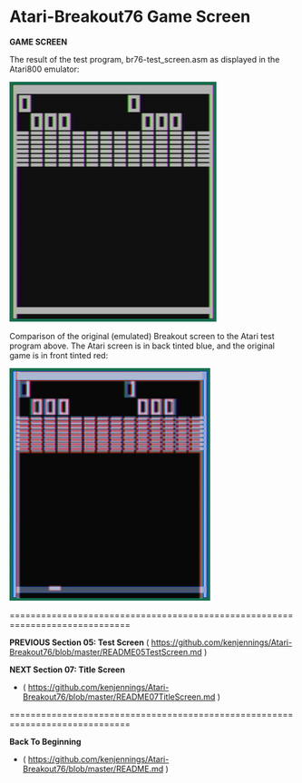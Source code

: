 # Atari-Breakout76 Game Screen

**GAME SCREEN**

The result of the test program, br76-test_screen.asm as displayed in the Atari800 emulator:

![Test Screen](Breakout_bw_test_screen_cropped_with_border.png?raw=true "Test Screen")

Comparison of the original (emulated) Breakout screen to the Atari test program above.   The Atari screen is in back tinted blue, and the original game is in front tinted red:

![Screen Comparison](Breakout_bw_test_screen_merge.png?raw=true "Screen Comparison")




=============================================================================

**PREVIOUS Section 05: Test Screen**
( https://github.com/kenjennings/Atari-Breakout76/blob/master/README05TestScreen.md )


**NEXT Section 07: Title Screen**
- ( https://github.com/kenjennings/Atari-Breakout76/blob/master/README07TitleScreen.md )

=============================================================================

**Back To Beginning**
- ( https://github.com/kenjennings/Atari-Breakout76/blob/master/README.md )

